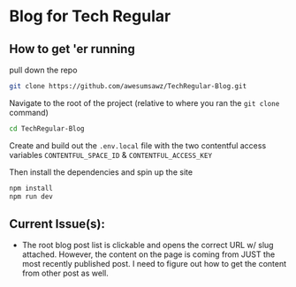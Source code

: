 # Blog for Tech Regular

## How to get 'er running
pull down the repo

```bash
git clone https://github.com/awesumsawz/TechRegular-Blog.git
```
Navigate to the root of the project (relative to where you ran the ```git clone``` command)
```bash
cd TechRegular-Blog
```
Create and build out the ```.env.local``` file with the two contentful access variables ```CONTENTFUL_SPACE_ID``` & ```CONTENTFUL_ACCESS_KEY```

Then install the dependencies and spin up the site
```bash
npm install
npm run dev
```

## Current Issue(s):
- The root blog post list is clickable and opens the correct URL w/ slug attached. However, the content on the page is coming from JUST the most recently published post. I need to figure out how to get the content from other post as well. 